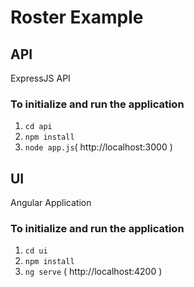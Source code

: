 # Roster Example

## API
ExpressJS API
### To initialize and run the application
1. `cd api`
1. `npm install`
1. `node app.js`( http://localhost:3000 )

## UI
Angular Application
### To initialize and run the application
1. `cd ui`
1. `npm install`
1. `ng serve` ( http://localhost:4200 )

